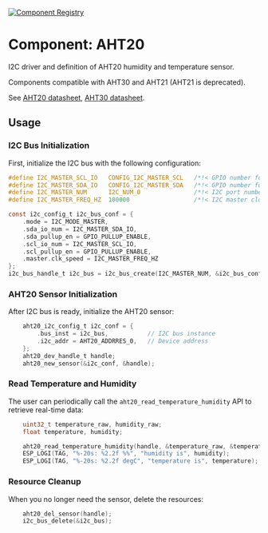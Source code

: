 [![Component Registry](https://components.espressif.com/components/espressif/aht20/badge.svg)](https://components.espressif.com/components/espressif/aht20)

# Component: AHT20
I2C driver and definition of AHT20 humidity and temperature sensor. 

Components compatible with AHT30 and AHT21 (AHT21 is deprecated).

See [AHT20 datasheet](http://www.aosong.com/en/products-32.html), [AHT30 datasheet](http://www.aosong.com/en/products-131.html).

## Usage

### I2C Bus Initialization
First, initialize the I2C bus with the following configuration:

```c
#define I2C_MASTER_SCL_IO   CONFIG_I2C_MASTER_SCL   /*!< GPIO number for I2C master clock */
#define I2C_MASTER_SDA_IO   CONFIG_I2C_MASTER_SDA   /*!< GPIO number for I2C master data  */
#define I2C_MASTER_NUM      I2C_NUM_0               /*!< I2C port number for master dev */
#define I2C_MASTER_FREQ_HZ  100000                  /*!< I2C master clock frequency */

const i2c_config_t i2c_bus_conf = {
    .mode = I2C_MODE_MASTER,
    .sda_io_num = I2C_MASTER_SDA_IO,
    .sda_pullup_en = GPIO_PULLUP_ENABLE,
    .scl_io_num = I2C_MASTER_SCL_IO,
    .scl_pullup_en = GPIO_PULLUP_ENABLE,
    .master.clk_speed = I2C_MASTER_FREQ_HZ
};
i2c_bus_handle_t i2c_bus = i2c_bus_create(I2C_MASTER_NUM, &i2c_bus_conf);
```

### AHT20 Sensor Initialization
After I2C bus is ready, initialize the AHT20 sensor:

```c
    aht20_i2c_config_t i2c_conf = {
        .bus_inst = i2c_bus,           // I2C bus instance
        .i2c_addr = AHT20_ADDRRES_0,   // Device address
    };
    aht20_dev_handle_t handle;
    aht20_new_sensor(&i2c_conf, &handle);
```

### Read Temperature and Humidity
The user can periodically call the `aht20_read_temperature_humidity` API to retrieve real-time data:

```c
    uint32_t temperature_raw, humidity_raw;
    float temperature, humidity;

    aht20_read_temperature_humidity(handle, &temperature_raw, &temperature, &humidity_raw, &humidity);
    ESP_LOGI(TAG, "%-20s: %2.2f %%", "humidity is", humidity);
    ESP_LOGI(TAG, "%-20s: %2.2f degC", "temperature is", temperature);
```

### Resource Cleanup
When you no longer need the sensor, delete the resources:

```c
    aht20_del_sensor(handle);
    i2c_bus_delete(&i2c_bus);
```